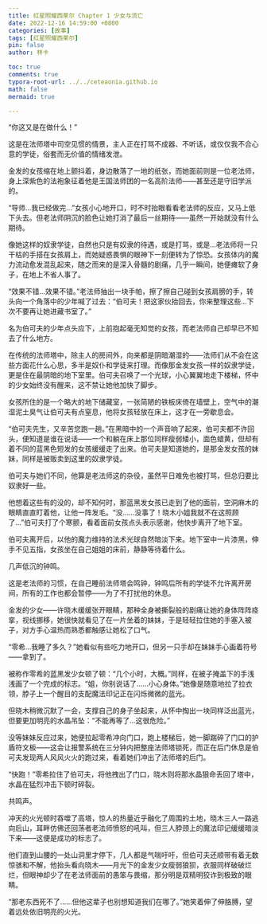 ```yaml
---
title: 红星照耀西莱尔 Chapter 1 少女与流亡
date: 2022-12-16 14:59:00 +0800
categories: [故事]
tags: [红星照耀西莱尔]
pin: false
author: 林卡

toc: true
comments: true
typora-root-url: ../../ceteaonia.github.io
math: false
mermaid: true

---
```


“你这又是在做什么！”

这是在法师塔中司空见惯的情景，主人正在打骂不成器、不听话，或仅仅我不合心意的学徒，俗套而无价值的情绪发泄。

金发的女孩缩在地上颤抖着，身边散落了一地的纸张，而她面前则是一位老法师，身上深紫色的法袍象征着他是王国法师团的一名高阶法师——甚至还是守旧学派的。

“导师…我已经做完…”女孩小心地开口，时不时抬眼看看老法师的反应，又马上低下头去。但老法师阴沉的脸色让她打消了最后一丝期待——虽然一开始就没有什么期待。

像她这样的奴隶学徒，自然也只是有奴隶的待遇，或是打骂，或是…老法师将一只干枯的手搭在女孩肩上，而她疑惑畏惧的眼神下一刻便转为了惊恐。女孩体内的魔力流动愈发混乱起来，随之而来的是深入骨髓的剧痛，几乎一瞬间，她便瘫软了身子，在地上不省人事了。

“效果不错…效果不错。”老法师抽出一块手帕，擦了擦自己碰到女孩肩膀的手，转头向一个角落中的少年喊了过去：“伯可夫！把这家伙抬回去，你来整理这些…下次不要再让她进藏书室了。”

名为伯可夫的少年点头应下，上前抱起毫无知觉的女孩，而老法师自己却早已不知去了什么地方。

在传统的法师塔中，除主人的房间外，向来都是阴暗潮湿的——法师们从不会在这些方面花什么心思，多半是奴仆和学徒来打理。而像那金发女孩一样的奴隶学徒，更是住在最阴暗的地下室里。伯可夫召唤了一个光球，小心翼翼地走下楼梯，怀中的少女始终没有醒来，这不禁让她他加快了脚步。

女孩所住的是一个略大的地下储藏室，一张简陋的铁板床倚在墙壁上，空气中的潮湿泥土臭气让伯可夫有点窒息，他将女孩轻放在床上，这才在一旁歇息会。

“伯可夫先生，又辛苦您跑一趟。”在黑暗中的一个声音响了起来，伯可夫都不许回头，便知道是谁在说话——一个和躺在床上那位同样瘦弱矮小，面色蜡黄，但却有着不同的蓝黑色短发的女孩缓缓走了出来。伯可夫是知道她的，是那金发女孩的妹妹，同样是被贩卖到这里的奴隶学徒。

伯可夫与她们不同，他算是老法师这的杂役，虽然平日难免也被打骂，但总归要比奴隶好一些。

他想着这些有的没的，却不知何时，那蓝黑发女孩已走到了他的面前，空洞麻木的眼睛直直盯着他，让他一阵发毛。“没……没事了！晓木小姐我就不在这照顾了…”伯可夫打了个寒颤，看着面前女孩点头表示感谢，他快步离开了地下室。

伯可夫离开后，以他的魔力维持的法术光球自然暗淡下来。地下室中一片漆黑，伸手不见五指，女孩坐在自己姐姐的床前，静静等待着什么。

几声低沉的钟鸣。

这是老法师的习惯，在自己睡前法师塔会鸣钟，钟鸣后所有的学徒不允许离开房间，所有的工作也都会暂停——为了不打扰他的休息。

金发的少女——许晓木缓缓张开眼睛，那种全身被撕裂般的剧痛让她的身体阵阵痉挛，视线挪移，她很快就看见了在一片坐着的妹妹，于是轻轻拉住她的手塞入被子，对方手心温热而熟悉都触感让她松了口气。

“零希…我睡了多久？”她看似有些吃力地开口，但另一只手却在妹妹手心画着符号——拿到了。

被称作零希的蓝黑发少女顿了顿：“几个小时，大概。”同样，在被子掩盖下的手浅浅画了一个完成的标志。“姐，你别说话了……小心身体。”她像是随意地拉了拉衣领，脖子上一个醒目的支配魔法印记正在闪烁微微的蓝光。

但晓木稍微沉默了一会，支撑自己的身子坐起来，从怀中掏出一块同样泛出蓝光，但要更加明亮的水晶吊坠：“不能再等了…这很危险。”

没等妹妹反应过来，她便拉起零希冲向门口，跑上楼梯后，她一脚踹碎了门口的护盾符文板——这会让报警系统在三分钟内把整座法师塔锁死，而正在后门休息是伯可夫发现两人风风火火的跑过来，看着她们冲出了法师塔的后门。

“快跑！”零希拉住了伯可夫，将他拽出了门口，晓木则将那水晶狠命丢回了塔中，水晶在猛烈冲击下顿时碎裂。

共鸣声。

冲天的火光顿时吞噬了高塔，惊人的热量近乎融化了周围的土地，晓木三人一路逃向后山，耳畔仿佛还回荡者老法师愤怒的吼叫，但三人脖颈上的魔法印记缓缓暗淡下来——这便是成功的标志了。

他们直到山腰的一处山洞里才停下，几人都是气喘吁吁，但伯可夫还顺带有着无数惊骇和不解，他抬头看向晓木——月光下的金发少女瘦弱狼狈，衣服同样破破烂烂，但眼神却少了在老法师面前的愚笨与畏缩，那分明是双精明狡诈到极致的眼睛。

“那老东西死不了……但他这辈子也别想知道我们在哪了。”她笑着伸了伸胳膊，望着远处依旧明亮的火光。

